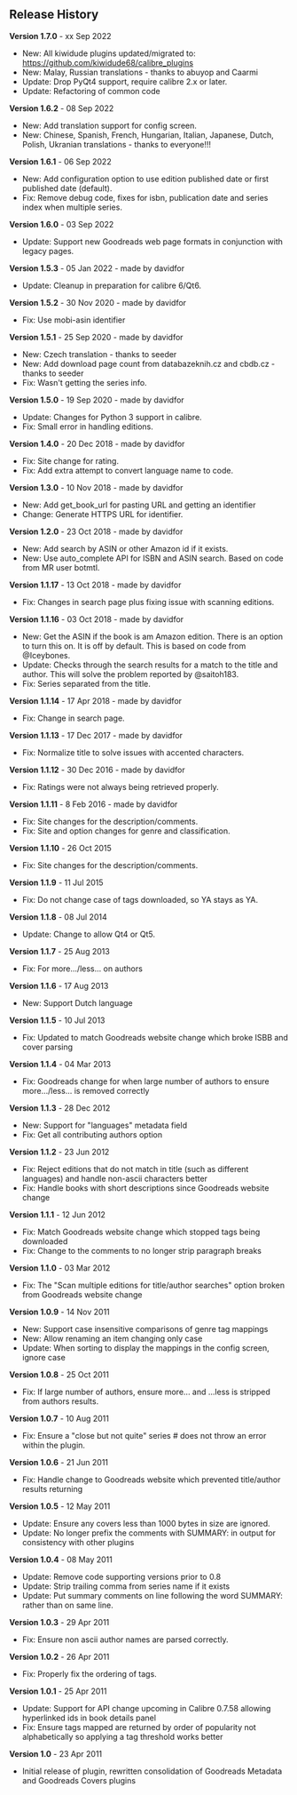 ## Release History

**Version 1.7.0** - xx Sep 2022
- New: All kiwidude plugins updated/migrated to: https://github.com/kiwidude68/calibre_plugins
- New: Malay, Russian translations - thanks to abuyop and Caarmi
- Update: Drop PyQt4 support, require calibre 2.x or later.
- Update: Refactoring of common code

**Version 1.6.2** - 08 Sep 2022
- New: Add translation support for config screen.
- New: Chinese, Spanish, French, Hungarian, Italian, Japanese, Dutch, Polish, Ukranian translations - thanks to everyone!!!

**Version 1.6.1** - 06 Sep 2022
- New: Add configuration option to use edition published date or first published date  (default).
- Fix: Remove debug code, fixes for isbn, publication date and series index when multiple series.

**Version 1.6.0** - 03 Sep 2022
- Update: Support new Goodreads web page formats in conjunction with legacy pages.

**Version 1.5.3** - 05 Jan 2022 - made by davidfor
- Update: Cleanup in preparation for calibre 6/Qt6.

**Version 1.5.2** - 30 Nov 2020 - made by davidfor
- Fix: Use mobi-asin identifier 

**Version 1.5.1** - 25 Sep 2020 - made by davidfor
- New: Czech translation - thanks to seeder
- New: Add download page count from databazeknih.cz and cbdb.cz - thanks to seeder
- Fix: Wasn't getting the series info.

**Version 1.5.0** - 19 Sep 2020 - made by davidfor
- Update: Changes for Python 3 support in calibre.
- Fix: Small error in handling editions.

**Version 1.4.0** - 20 Dec 2018 - made by davidfor
- Fix: Site change for rating.
- Fix: Add extra attempt to convert language name to code.

**Version 1.3.0** - 10 Nov 2018 - made by davidfor
- New: Add get_book_url for pasting URL and getting an identifier
- Change: Generate HTTPS URL for identifier.

**Version 1.2.0** - 23 Oct 2018 - made by davidfor
- New: Add search by ASIN or other Amazon id if it exists.
- New: Use auto_complete API for ISBN and ASIN search. Based on code from MR user botmtl. 

**Version 1.1.17** - 13 Oct 2018 - made by davidfor
- Fix: Changes in search page plus fixing issue with scanning editions.

**Version 1.1.16** - 03 Oct 2018 - made by davidfor
- New: Get the ASIN if the book is am Amazon edition. There is an option to turn this on. It is off by default. This is based on code from @Iceybones.
- Update: Checks through the search results for a match to the title and author. This will solve the problem reported by @saitoh183.
- Fix: Series separated from the title.

**Version 1.1.14** - 17 Apr 2018 - made by davidfor
- Fix: Change in search page.

**Version 1.1.13** - 17 Dec 2017 - made by davidfor
- Fix: Normalize title to solve issues with accented characters.

**Version 1.1.12** - 30 Dec 2016 - made by davidfor
- Fix: Ratings were not always being retrieved properly.

**Version 1.1.11** - 8 Feb 2016 - made by davidfor
- Fix: Site changes for the description/comments.
- Fix: Site and option changes for genre and classification. 

**Version 1.1.10** - 26 Oct 2015
- Fix: Site changes for the description/comments.

**Version 1.1.9** - 11 Jul 2015
- Fix: Do not change case of tags downloaded, so YA stays as YA.

**Version 1.1.8** - 08 Jul 2014
- Update: Change to allow Qt4 or Qt5.

**Version 1.1.7** - 25 Aug 2013
- Fix: For more.../less... on authors

**Version 1.1.6** - 17 Aug 2013
- New: Support Dutch language

**Version 1.1.5** - 10 Jul 2013
- Fix: Updated to match Goodreads website change which broke ISBB and cover parsing

**Version 1.1.4** - 04 Mar 2013
- Fix: Goodreads change for when large number of authors to ensure more.../less... is removed correctly

**Version 1.1.3** - 28 Dec 2012
- New: Support for "languages" metadata field
- Fix: Get all contributing authors option

**Version 1.1.2** - 23 Jun 2012
- Fix: Reject editions that do not match in title (such as different languages) and handle non-ascii characters better
- Fix: Handle books with short descriptions since Goodreads website change

**Version 1.1.1** - 12 Jun 2012
- Fix: Match Goodreads website change which stopped tags being downloaded
- Fix: Change to the comments to no longer strip paragraph breaks

**Version 1.1.0** - 03 Mar 2012
- Fix: The "Scan multiple editions for title/author searches" option broken from Goodreads website change

**Version 1.0.9** - 14 Nov 2011
- New: Support case insensitive comparisons of genre tag mappings
- New: Allow renaming an item changing only case
- Update: When sorting to display the mappings in the config screen, ignore case

**Version 1.0.8** - 25 Oct 2011
- Fix: If large number of authors, ensure more... and ...less is stripped from authors results.

**Version 1.0.7** - 10 Aug 2011
- Fix: Ensure a "close but not quite" series # does not throw an error within the plugin.

**Version 1.0.6** - 21 Jun 2011
- Fix: Handle change to Goodreads website which prevented title/author results returning

**Version 1.0.5** - 12 May 2011
- Update: Ensure any covers less than 1000 bytes in size are ignored.
- Update: No longer prefix the comments with SUMMARY: in output for consistency with other plugins

**Version 1.0.4** - 08 May 2011
- Update: Remove code supporting versions prior to 0.8
- Update: Strip trailing comma from series name if it exists
- Update: Put summary comments on line following the word SUMMARY: rather than on same line.

**Version 1.0.3** - 29 Apr 2011
- Fix: Ensure non ascii author names are parsed correctly.

**Version 1.0.2** - 26 Apr 2011
- Fix: Properly fix the ordering of tags.

**Version 1.0.1** - 25 Apr 2011
- Update: Support for API change upcoming in Calibre 0.7.58 allowing hyperlinked ids in book details panel
- Fix: Ensure tags mapped are returned by order of popularity not alphabetically so applying a tag threshold works better

**Version 1.0** - 23 Apr 2011
- Initial release of plugin, rewritten consolidation of Goodreads Metadata and Goodreads Covers plugins

